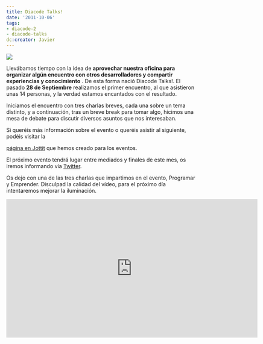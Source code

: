 ```yaml
---
title: Diacode Talks!
date: '2011-10-06'
tags:
- diacode-2
- diacode-talks
dc:creator: Javier
---
```


![](http://blog.diacode.com/wp-content/uploads/2011/10/diacode-TALKS-2.png)

Llevábamos tiempo con la idea de 
**aprovechar nuestra oficina para organizar algún encuentro con otros desarrolladores y compartir experiencias y conocimiento**
. De esta forma nació Diacode Talks!. El pasado 
**28 de Septiembre**
 realizamos el primer encuentro, al que asistieron unas 14 personas, y la verdad estamos encantados con el resultado.

Iniciamos el encuentro con tres charlas breves, cada una sobre un tema distinto, y a continuación, tras un breve break para tomar algo, hicimos una mesa de debate para discutir diversos asuntos que nos interesaban.


<!--more-->Si queréis más información sobre el evento o queréis asistir al siguiente, podéis visitar la 
[página en Jottit](https://diacodetalks.jottit.com/) que hemos creado para los eventos.

El próximo evento tendrá lugar entre mediados y finales de este mes, os iremos informando vía 
[Twitter](http://twitter.com/diacode).

Os dejo con una de las tres charlas que impartimos en el evento, 
Programar y Emprender. Disculpad la calidad del vídeo, para el próximo día intentaremos mejorar la iluminación.


<iframe width="666" height="368" src="http://www.youtube.com/embed/Mle1K2u06ec?hd=1" frameborder="0" allowfullscreen></iframe>
